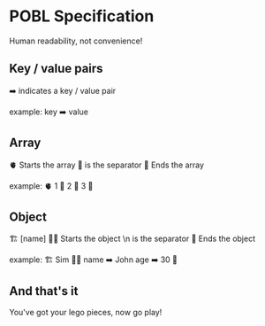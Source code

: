 # POBL Specification

Human readability, not convenience!

## Key / value pairs

➡️  indicates a key / value pair

example: key ➡️  value

## Array

🫀 Starts the array
🤍 is the separator
🍃 Ends the array

example: 🫀 1 🤍 2 🤍 3 🍃

## Object

🏗️ [name] 👩‍🔧 Starts the object
\n is the separator
🏢 Ends the object

example:
🏗️ Sim 👩‍🔧
name ➡️  John
age ➡️  30
🏢

## And that's it

You've got your lego pieces, now go play!

